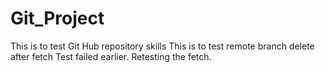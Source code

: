 # Git_Project
This is to test Git Hub repository skills
This is to test remote branch delete after fetch
Test failed earlier. Retesting the fetch.

